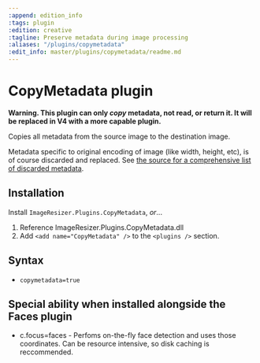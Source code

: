 ```yaml
---
:append: edition_info
:tags: plugin
:edition: creative
:tagline: Preserve metadata during image processing
:aliases: "/plugins/copymetadata"
:edit_info: master/plugins/copymetadata/readme.md
---
```


# CopyMetadata plugin

**Warning. This plugin can only *copy* metadata, not read, or return it. It will be replaced in V4 with a more capable plugin.** 

Copies all metadata from the source image to the destination image. 

Metadata specific to original encoding of image (like width, height, etc), is of course discarded and replaced. See [the source for a comprehensive list of discarded metadata](https://github.com/imazen/resizer/blob/master/Plugins/CopyMetadata/CopyMetadataPlugin.cs#L68).

## Installation

Install `ImageResizer.Plugins.CopyMetadata`, *or*...

1. Reference ImageResizer.Plugins.CopyMetadata.dll
2. Add `<add name="CopyMetadata" />` to the `<plugins />` section.

## Syntax

* `copymetadata=true`

## Special ability when installed alongside the Faces plugin

* c.focus=faces - Perfoms on-the-fly face detection and uses those coordinates. Can be resource intensive, so disk caching is reccommended.